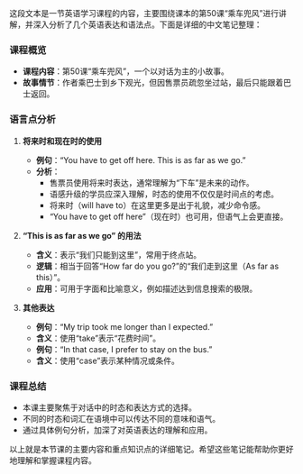 这段文本是一节英语学习课程的内容，主要围绕课本的第50课“乘车兜风”进行讲解，并深入分析了几个英语表达和语法点。下面是详细的中文笔记整理：

### 课程概览
- **课程内容**：第50课“乘车兜风”，一个以对话为主的小故事。
- **故事情节**：作者乘巴士到乡下观光，但因售票员疏忽坐过站，最后只能跟着巴士返回。

### 语言点分析
1. **将来时和现在时的使用**
   - **例句**：“You have to get off here. This is as far as we go.”
   - **分析**：
     - 售票员使用将来时表达，通常理解为“下车”是未来的动作。
     - 语感升级的学员应深入理解，时态的使用不仅仅是时间点的考虑。
     - 将来时（will have to）在这里更多是出于礼貌，减少命令感。
     - “You have to get off here”（现在时）也可用，但语气上会更直接。

2. **“This is as far as we go” 的用法**
   - **含义**：表示“我们只能到这里”，常用于终点站。
   - **逻辑**：相当于回答“How far do you go?”的“我们走到这里（As far as this）”。
   - **应用**：可用于字面和比喻意义，例如描述达到信息搜索的极限。

3. **其他表达**
   - **例句**：“My trip took me longer than I expected.”
   - **含义**：使用“take”表示“花费时间”。
   - **例句**：“In that case, I prefer to stay on the bus.”
   - **含义**：使用“case”表示某种情况或条件。

### 课程总结
- 本课主要聚焦于对话中的时态和表达方式的选择。
- 不同的时态和词汇在语境中可以传达不同的意味和语气。
- 通过具体例句分析，加深了对英语表达的理解和应用。

以上就是本节课的主要内容和重点知识点的详细笔记。希望这些笔记能帮助你更好地理解和掌握课程内容。